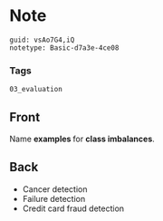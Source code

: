 # Note
```
guid: vsAo7G4,iQ
notetype: Basic-d7a3e-4ce08
```

### Tags
```
03_evaluation
```

## Front
Name <b>examples </b>for <b>class imbalances</b>.

## Back
<ul><li>Cancer detection</li><li>Failure detection</li><li>Credit card fraud detection</li></ul>
